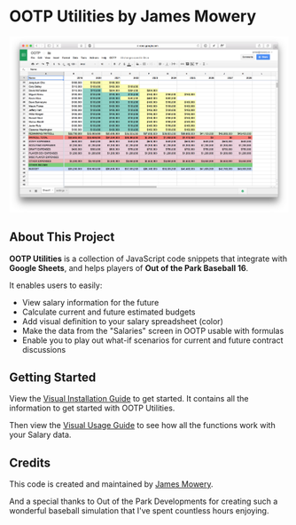 # OOTP Utilities by James Mowery


[![OOTP Utilities](https://raw.githubusercontent.com/JamesMowery/OOTP-Utilities/master/docs/img/08.png)](https://raw.githubusercontent.com/JamesMowery/OOTP-Utilities/master/docs/img/08.png)

## About This Project

**OOTP Utilities** is a collection of JavaScript code snippets that integrate with **Google Sheets**, and helps players of **Out of the Park Baseball 16**.

It enables users to easily:

* View salary information for the future
* Calculate current and future estimated budgets
* Add visual definition to your salary spreadsheet (color)
* Make the data from the "Salaries" screen in OOTP usable with formulas
* Enable you to play out what-if scenarios for current and
  future contract discussions

## Getting Started

View the [Visual Installation Guide](https://github.com/JamesMowery/OOTP-Utilities/wiki/OOTP-Utilities-Visual-Install-Guide) to get started. It contains all the information to get started with OOTP Utilities.

Then view the [Visual Usage Guide](https://github.com/JamesMowery/OOTP-Utilities/wiki/OOTP-Utilities-Visual-Usage-Guide) to see how all the functions work with your Salary data.

## Credits

This code is created and maintained by [James Mowery](http://mowery.co/).

And a special thanks to Out of the Park Developments for creating such a wonderful baseball simulation that I've spent countless hours enjoying.
